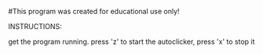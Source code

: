 #This program was created for educational use only!

INSTRUCTIONS:

get the program running.
press 'z' to start the autoclicker, press 'x' to stop it
